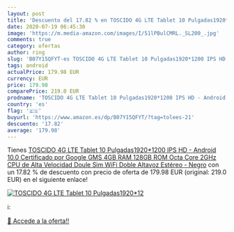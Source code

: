 ```yaml
---
layout: post
title: 'Descuento del 17.82 % en TOSCIDO 4G LTE Tablet 10 Pulgadas1920*12'
date: 2020-07-19 06:45:30
image: 'https://m.media-amazon.com/images/I/51lPBulCMRL._SL200_.jpg'
comments: true
category: ofertas
author: ring
slug: 'B07Y15QFYT-es TOSCIDO 4G LTE Tablet 10 Pulgadas1920*1200 IPS HD -...'
tags: android
actualPrice: 179.98 EUR
currency: EUR
price: 179.98
comparePrice: 219.0 EUR
prodname: 'TOSCIDO 4G LTE Tablet 10 Pulgadas1920*1200 IPS HD - Android 10.0 Certificado por Google GMS 4GB RAM 128GB ROM Octa Core 2GHz CPU de Alta Velocidad Doule Sim WiFi Doble Altavoz Estéreo - Negro'
country: 'es'
flag: '🇪🇸'
buyurl: 'https://www.amazon.es/dp/B07Y15QFYT/?tag=tolees-21'
descuento: '17.82'
average: '179.98'
---
```


Tienes [TOSCIDO 4G LTE Tablet 10 Pulgadas1920*1200 IPS HD - Android 10.0 Certificado por Google GMS 4GB RAM 128GB ROM Octa Core 2GHz CPU de Alta Velocidad Doule Sim WiFi Doble Altavoz Estéreo - Negro](https://www.amazon.es/dp/B07Y15QFYT/?tag=tolees-21) con un 17.82 % de descuento con precio de oferta de 179.98 EUR (original: 219.0 EUR) en el siguiente enlace!

[![TOSCIDO 4G LTE Tablet 10 Pulgadas1920*12](https://m.media-amazon.com/images/I/51lPBulCMRL._SL200_.jpg)](https://www.amazon.es/dp/B07Y15QFYT/?tag=tolees-21)

ℹ️:


[🛒 Accede a la oferta!!](https://www.amazon.es/dp/B07Y15QFYT/?tag=tolees-21)
